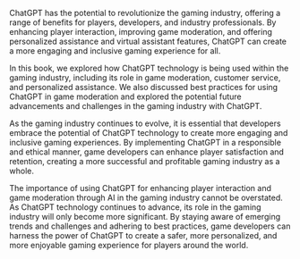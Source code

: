 
ChatGPT has the potential to revolutionize the gaming industry, offering a range of benefits for players, developers, and industry professionals. By enhancing player interaction, improving game moderation, and offering personalized assistance and virtual assistant features, ChatGPT can create a more engaging and inclusive gaming experience for all.

In this book, we explored how ChatGPT technology is being used within the gaming industry, including its role in game moderation, customer service, and personalized assistance. We also discussed best practices for using ChatGPT in game moderation and explored the potential future advancements and challenges in the gaming industry with ChatGPT.

As the gaming industry continues to evolve, it is essential that developers embrace the potential of ChatGPT technology to create more engaging and inclusive gaming experiences. By implementing ChatGPT in a responsible and ethical manner, game developers can enhance player satisfaction and retention, creating a more successful and profitable gaming industry as a whole.

The importance of using ChatGPT for enhancing player interaction and game moderation through AI in the gaming industry cannot be overstated. As ChatGPT technology continues to advance, its role in the gaming industry will only become more significant. By staying aware of emerging trends and challenges and adhering to best practices, game developers can harness the power of ChatGPT to create a safer, more personalized, and more enjoyable gaming experience for players around the world.
